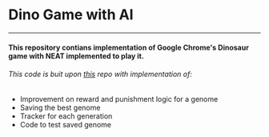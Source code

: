 # Dino Game with AI
------------------------------------------------------------
#### This repository contians implementation of Google Chrome's Dinosaur game with NEAT implemented to play it.
###### This code is buit upon [this](https://github.com/codewmax/NEAT-ChromeDinosaur) repo with implementation of:
* Improvement on reward and punishment logic for a genome
* Saving the best genome
* Tracker for each generation
* Code to test saved genome
